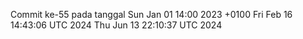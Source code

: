 Commit ke-55 pada tanggal Sun Jan 01 14:00 2023 +0100
Fri Feb 16 14:43:06 UTC 2024
Thu Jun 13 22:10:37 UTC 2024
